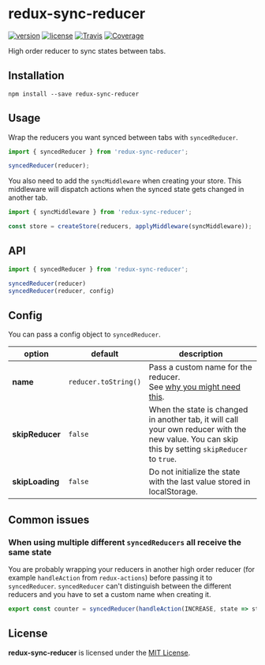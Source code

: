 # redux-sync-reducer

[![version][npm-badge]][npm]
[![license][license-badge]](LICENSE)
[![Travis][travis-badge]][travis]
[![Coverage][coverage-badge]][coverage]

[npm-badge]: https://img.shields.io/npm/v/redux-sync-reducer.svg?style=flat-square
[license-badge]: https://img.shields.io/github/license/darthmaim/redux-sync-reducer.svg?style=flat-square
[travis-badge]: https://img.shields.io/travis/darthmaim/redux-sync-reducer/master.svg?style=flat-square
[coverage-badge]: https://img.shields.io/codecov/c/github/darthmaim/redux-sync-reducer.svg?style=flat-square
[npm]: https://www.npmjs.com/package/redux-sync-reducer
[travis]: https://travis-ci.org/darthmaim/redux-sync-reducer
[coverage]: https://codecov.io/github/darthmaim/redux-sync-reducer

High order reducer to sync states between tabs.

## Installation

```
npm install --save redux-sync-reducer
```

## Usage

Wrap the reducers you want synced between tabs with `syncedReducer`.

```js
import { syncedReducer } from 'redux-sync-reducer';

syncedReducer(reducer);
```

You also need to add the `syncMiddleware` when creating your store. 
This middleware will dispatch actions when the synced state gets changed in another tab.

```js
import { syncMiddleware } from 'redux-sync-reducer';

const store = createStore(reducers, applyMiddleware(syncMiddleware));
```

## API

```js
import { syncedReducer } from 'redux-sync-reducer';

syncedReducer(reducer)
syncedReducer(reducer, config)
```

## Config

You can pass a config object to `syncedReducer`.

option          | default     | description
--------------- | ----------- | ------------
**name**        | `reducer.toString()` | Pass a custom name for the reducer.<br>See [why you might need this](#when-using-multiple-different-syncedreducers-all-receive-the-same-state).
**skipReducer** | `false` | When the state is changed in another tab, it will call your own reducer with the new value. You can skip this by setting `skipReducer` to `true`.
**skipLoading** | `false` | Do not initialize the state with the last value stored in localStorage.

## Common issues

### When using multiple different `syncedReducers` all receive the same state

You are probably wrapping your reducers in another high order reducer (for example `handleAction` from `redux-actions`) before passing it to `syncedReducer`. `syncedReducer` can't distinguish between the different reducers and you have to set a custom
name when creating it.

```js
export const counter = syncedReducer(handleAction(INCREASE, state => state + 1, { name: 'counter' }));
```

## License

**redux-sync-reducer** is licensed under the [MIT License](LICENSE).
